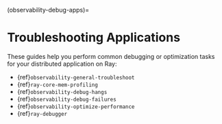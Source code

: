 (observability-debug-apps)=

# Troubleshooting Applications

These guides help you perform common debugging or optimization tasks for your distributed application on Ray:
* {ref}`observability-general-troubleshoot`
* {ref}`ray-core-mem-profiling`
* {ref}`observability-debug-hangs`
* {ref}`observability-debug-failures`
* {ref}`observability-optimize-performance`
* {ref}`ray-debugger`